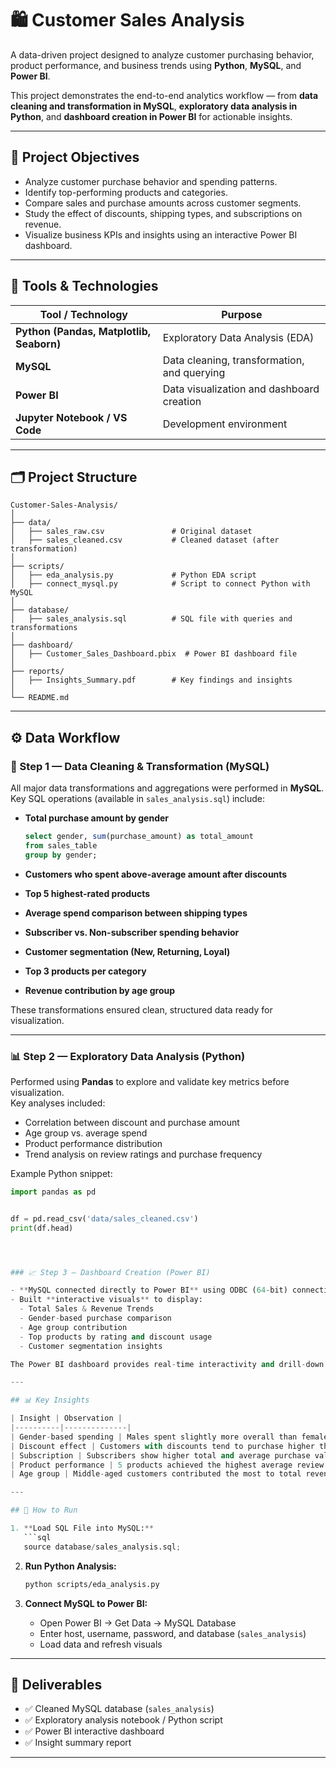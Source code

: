 # 🛍️ Customer Sales Analysis

A data-driven project designed to analyze customer purchasing behavior, product performance, and business trends using **Python**, **MySQL**, and **Power BI**.

This project demonstrates the end-to-end analytics workflow — from **data cleaning and transformation in MySQL**, **exploratory data analysis in Python**, and **dashboard creation in Power BI** for actionable insights.

---

## 🎯 Project Objectives

- Analyze customer purchase behavior and spending patterns.
- Identify top-performing products and categories.
- Compare sales and purchase amounts across customer segments.
- Study the effect of discounts, shipping types, and subscriptions on revenue.
- Visualize business KPIs and insights using an interactive Power BI dashboard.

---

## 🧰 Tools & Technologies

| Tool / Technology | Purpose |
|------------------|----------|
| **Python (Pandas, Matplotlib, Seaborn)** | Exploratory Data Analysis (EDA) |
| **MySQL** | Data cleaning, transformation, and querying |
| **Power BI** | Data visualization and dashboard creation |
| **Jupyter Notebook / VS Code** | Development environment |

---

## 🗂️ Project Structure

```
Customer-Sales-Analysis/
│
├── data/
│   ├── sales_raw.csv               # Original dataset
│   ├── sales_cleaned.csv           # Cleaned dataset (after transformation)
│
├── scripts/
│   ├── eda_analysis.py             # Python EDA script
│   ├── connect_mysql.py            # Script to connect Python with MySQL
│
├── database/
│   ├── sales_analysis.sql          # SQL file with queries and transformations
│
├── dashboard/
│   ├── Customer_Sales_Dashboard.pbix  # Power BI dashboard file
│
├── reports/
│   ├── Insights_Summary.pdf        # Key findings and insights
│
└── README.md
```

---

## ⚙️ Data Workflow

### 🧹 Step 1 — Data Cleaning & Transformation (MySQL)

All major data transformations and aggregations were performed in **MySQL**.  
Key SQL operations (available in `sales_analysis.sql`) include:

- **Total purchase amount by gender**
  ```sql
  select gender, sum(purchase_amount) as total_amount
  from sales_table
  group by gender;
  ```

- **Customers who spent above-average amount after discounts**
- **Top 5 highest-rated products**
- **Average spend comparison between shipping types**
- **Subscriber vs. Non-subscriber spending behavior**
- **Customer segmentation (New, Returning, Loyal)**
- **Top 3 products per category**
- **Revenue contribution by age group**

These transformations ensured clean, structured data ready for visualization.

---

### 📊 Step 2 — Exploratory Data Analysis (Python)

Performed using **Pandas** to explore and validate key metrics before visualization.  
Key analyses included:
- Correlation between discount and purchase amount
- Age group vs. average spend
- Product performance distribution
- Trend analysis on review ratings and purchase frequency

Example Python snippet:
```python
import pandas as pd


df = pd.read_csv('data/sales_cleaned.csv')
print(df.head)




### 📈 Step 3 — Dashboard Creation (Power BI)

- **MySQL connected directly to Power BI** using ODBC (64-bit) connection.
- Built **interactive visuals** to display:
  - Total Sales & Revenue Trends
  - Gender-based purchase comparison
  - Age group contribution
  - Top products by rating and discount usage
  - Customer segmentation insights

The Power BI dashboard provides real-time interactivity and drill-down analytics.

---

## 📊 Key Insights

| Insight | Observation |
|----------|--------------|
| Gender-based spending | Males spent slightly more overall than females |
| Discount effect | Customers with discounts tend to purchase higher than average |
| Subscription | Subscribers show higher total and average purchase value |
| Product performance | 5 products achieved the highest average review rating |
| Age group | Middle-aged customers contributed the most to total revenue |

---

## 🚀 How to Run

1. **Load SQL File into MySQL:**
   ```sql
   source database/sales_analysis.sql;
   ```

2. **Run Python Analysis:**
   ```bash
   python scripts/eda_analysis.py
   ```

3. **Connect MySQL to Power BI:**
   - Open Power BI → Get Data → MySQL Database
   - Enter host, username, password, and database (`sales_analysis`)
   - Load data and refresh visuals

---

## 🧾 Deliverables

- ✅ Cleaned MySQL database (`sales_analysis`)
- ✅ Exploratory analysis notebook / Python script
- ✅ Power BI interactive dashboard
- ✅ Insight summary report

---

